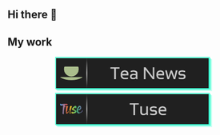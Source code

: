 ## Hi there 👋

## My work

<div align="center">
  <a href="https://github.com/TamNorth/tea-news#readme">
    <img src="images/Tea-news-badge.png" alt="Tea News badge"> 
  </a>
  <a href="https://github.com/uimran19/Tuse#readme">
    <img src="images/Tuse-badge.png" alt="Tuse badge"> 
  </a>
</div>

<!--
**TamNorth/TamNorth** is a ✨ _special_ ✨ repository because its `README.md` (this file) appears on your GitHub profile.

Here are some ideas to get you started:

- 🔭 I’m currently working on ...
- 🌱 I’m currently learning ...
- 👯 I’m looking to collaborate on ...
- 🤔 I’m looking for help with ...
- 💬 Ask me about ...
- 📫 How to reach me: ...
- 😄 Pronouns: ...
- ⚡ Fun fact: ...
-->

<!-- Definitions -->

[Tuse-github]: https://github.com/uimran19/Tuse#readme
[Tea-News-github]: https://github.com/TamNorth/tea-news#readme
